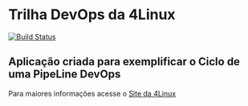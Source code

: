 # Trilha DevOps da 4Linux

<!-- Altere a Flag abaixo com sua URL do Travis -->
[![Build Status](https://travis-ci.org/dj0210/DevOpsLab-HelloWorld.svg?branch=master)](https://travis-ci.org/dj0210/DevOpsLab-HelloWorld)

## Aplicação criada para exemplificar o Ciclo de uma PipeLine DevOps


Para maiores informações acesse o [Site da 4Linux](https://www.4linux.com.br/cursos/devops)
